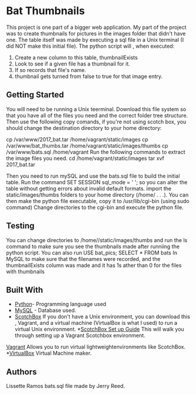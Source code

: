 # Bat Thumbnails

This project is one part of a bigger web application. My part of the project was to create thumbnails for pictures in the images folder that didn't have one. The table itself was made by executing a sql file in a Unix terminal (I did NOT make this initial file).  The python script will , when executed:
1. Create a new column to this table, thumbnailExists  
2. Look to see if a given file has a thumbnail for it.
3. If so records that file's name. 
 3. thumbnail gets turned from false to true for that image entry.

## Getting Started

You will need to be running a Unix teerminal. Download this file system so that you have all of the files you need and the correct folder tree structure.  
Then use the following copy comands, if you're not using scotch box, you should change the destination directory to your home directory:

cp /var/www/2017_bat.tar /home/vagrant/static/images
cp /var/www/bat_thumbs.tar /home/vagrant/static/images/thumbs
cp /var/www/bats.sql /home/vagrant
Run the following commands to extract the image files you need.
cd /home/vagrant/static/images
tar xvf 2017_bat.tar

Then you need to run mySQL and use the bats.sql file to build the initial table. 
Run the command 
SET SESSION sql_mode = ' '; 
so you can alter the table without getting errors about invalid default formats.
import the static/images/thumbs folders to your home directory (/home/ . . .). 
You can then make the python file executable, copy it to /usr/lib/cgi-bin (using sudo command)
Change directories to the cgi-bin and execute the python file.

## Testing

You can change directories to /home/<systemname>/static/images/thumbs and run the ls command to make sure you see the thumbnails made after runniing the python script.
You can also run 
USE bat_pics;
SELECT * FROM bats 
In MySQL to make sure that the filenames were recorded, and the thumbnailExists column was made and it has 1s ather than 0 for the files with thumbnails

## Built With

* [Python](https://www.python.org/)- Programming language used
* [MySQL](https://www.mysql.com/) - Database used.
* [ScotchBox](https://github.com/scotch-io/scotch-box) If you don't have a Unix environment, you can download this , Vagrant, and a virtual machine (VirtualBox is what I used) to run a virtual Unix environment. 
*[ScotchBox Set up Guide](https://jonathanbossenger.com/setting-up-a-local-development-environment-with-scotch-box/) This will walk you through setting up a Vagrant Scotchbox environment.

[Vagrant](https://www.vagrantup.com/) Allows  you to run virtual  lightweightenvironments like ScotchBox.
*[VirtualBox](https://www.virtualbox.org/) Virtual Machine maker.


## Authors

Lissette Ramos
bats.sql file made by Jerry Reed.
